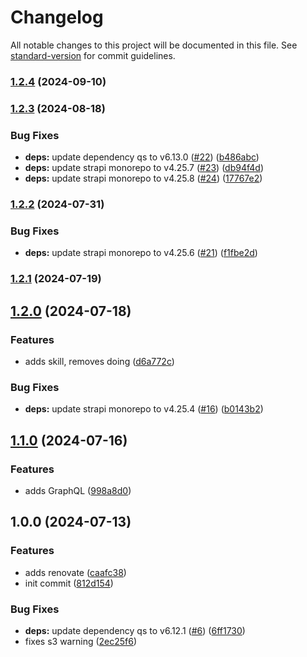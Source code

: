 # Changelog

All notable changes to this project will be documented in this file. See [standard-version](https://github.com/conventional-changelog/standard-version) for commit guidelines.

### [1.2.4](https://github.com/harrytang/headless/compare/v1.2.3...v1.2.4) (2024-09-10)

### [1.2.3](https://github.com/harrytang/headless/compare/v1.2.2...v1.2.3) (2024-08-18)


### Bug Fixes

* **deps:** update dependency qs to v6.13.0 ([#22](https://github.com/harrytang/headless/issues/22)) ([b486abc](https://github.com/harrytang/headless/commit/b486abc7b4713c0798ee81228c6ba71c8d4f1b99))
* **deps:** update strapi monorepo to v4.25.7 ([#23](https://github.com/harrytang/headless/issues/23)) ([db94f4d](https://github.com/harrytang/headless/commit/db94f4d346eed98ef10ce69e8b7f4671e418e340))
* **deps:** update strapi monorepo to v4.25.8 ([#24](https://github.com/harrytang/headless/issues/24)) ([17767e2](https://github.com/harrytang/headless/commit/17767e2c26f4f5f5f262a4750e52fded39fd6871))

### [1.2.2](https://github.com/harrytang/headless/compare/v1.2.1...v1.2.2) (2024-07-31)


### Bug Fixes

* **deps:** update strapi monorepo to v4.25.6 ([#21](https://github.com/harrytang/headless/issues/21)) ([f1fbe2d](https://github.com/harrytang/headless/commit/f1fbe2dcc91a1c8d3824ead8a551fd35dad8d697))

### [1.2.1](https://github.com/harrytang/headless/compare/v1.2.0...v1.2.1) (2024-07-19)

## [1.2.0](https://github.com/harrytang/headless/compare/v1.1.0...v1.2.0) (2024-07-18)


### Features

* adds skill, removes doing ([d6a772c](https://github.com/harrytang/headless/commit/d6a772c069939598862f72e406bba58c46908b61))


### Bug Fixes

* **deps:** update strapi monorepo to v4.25.4 ([#16](https://github.com/harrytang/headless/issues/16)) ([b0143b2](https://github.com/harrytang/headless/commit/b0143b2f5817d86d464b443848b60177dd73ae87))

## [1.1.0](https://github.com/harrytang/headless/compare/v1.0.0...v1.1.0) (2024-07-16)


### Features

* adds GraphQL ([998a8d0](https://github.com/harrytang/headless/commit/998a8d04f585041eae6e23808b0e16996b0a2865))

## 1.0.0 (2024-07-13)


### Features

* adds renovate ([caafc38](https://github.com/harrytang/headless/commit/caafc387d1f6ad0684992eccf94d42395b2c7f19))
* init commit ([812d154](https://github.com/harrytang/headless/commit/812d1543ff240bc67f8602c2b24fdc829b8c2259))


### Bug Fixes

* **deps:** update dependency qs to v6.12.1 ([#6](https://github.com/harrytang/headless/issues/6)) ([6ff1730](https://github.com/harrytang/headless/commit/6ff1730f9d2195c3d8c71a95c3065797981e378a))
* fixes s3 warning ([2ec25f6](https://github.com/harrytang/headless/commit/2ec25f69757708aebc97e9de0044fe04e22b170e))
